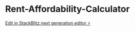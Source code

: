 # Rent-Affordability-Calculator

[Edit in StackBlitz next generation editor ⚡️](https://stackblitz.com/~/github.com/matthewmarleyuk/Rent-Affordability-Calculator)